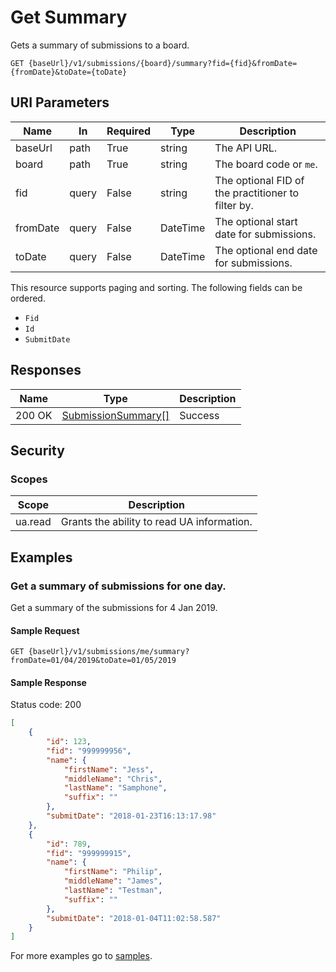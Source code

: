 # Get Summary

Gets a summary of submissions to a board.

```http
GET {baseUrl}/v1/submissions/{board}/summary?fid={fid}&fromDate={fromDate}&toDate={toDate}
```

## URI Parameters

| Name | In | Required | Type | Description |
| - |-|-|-|-|
| baseUrl | path | True | string | The API URL. |
| board | path | True | string | The board code or `me`. |
| fid | query | False | string | The optional FID of the practitioner to filter by. |
| fromDate | query | False | DateTime | The optional start date for submissions. |
| toDate | query | False | DateTime | The optional end date for submissions.

This resource supports paging and sorting. The following fields can be ordered.

- `Fid`
- `Id`
- `SubmitDate`

## Responses

| Name | Type | Description |
| - |-|-|
| 200 OK | [SubmissionSummary[]](definition-submissionsummary.md) | Success |

## Security

### Scopes

| Scope | Description |
| -|-|
| ua.read | Grants the ability to read UA information. |

## Examples

### Get a summary of submissions for one day.

Get a summary of the submissions for 4 Jan 2019.

#### Sample Request

```http
GET {baseUrl}/v1/submissions/me/summary?fromDate=01/04/2019&toDate=01/05/2019
```

#### Sample Response

Status code: 200

```json
[
    {
        "id": 123,
        "fid": "999999956",
        "name": {
            "firstName": "Jess",
            "middleName": "Chris",
            "lastName": "Samphone",
            "suffix": ""
        },
        "submitDate": "2018-01-23T16:13:17.98"
    },
    {
        "id": 789,
        "fid": "999999915",
        "name": {
            "firstName": "Philip",
            "middleName": "James",
            "lastName": "Testman",
            "suffix": ""
        },
        "submitDate": "2018-01-04T11:02:58.587"
    }
]
```

For more examples go to [samples](/samples/).
